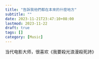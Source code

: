 ```yaml
---
title: "告訴我他們都在本來的什麼地方"
subtitle: ""
date: 2023-11-21T23:47:10+08:00
lastmod: 2023-11-22
draft: true
tags: []
category: [Music]
---
```


当代电影大师，很喜欢《我要殺光浪漫殺死詩》
